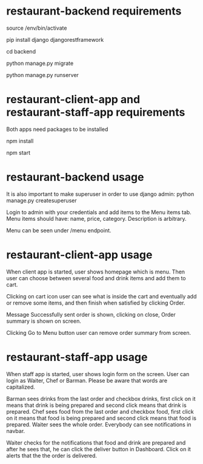 # restaurant-backend requirements

source /env/bin/activate 

pip install django djangorestframework

cd backend

python manage.py migrate

python manage.py runserver


# restaurant-client-app and restaurant-staff-app requirements

Both apps need packages to be installed

npm install

npm start

# restaurant-backend usage

It is also important to make superuser in order to use django admin:
python manage.py createsuperuser

Login to admin with your credentials and add items to the Menu items tab. Menu items should have: name, price, category. Description is arbitrary.

Menu can be seen under /menu endpoint.

# restaurant-client-app usage

When client app is started, user shows homepage which is menu. Then user can choose between several food and drink items and add them to cart.

Clicking on cart icon user can see what is inside the cart and eventually add or remove some items, and then finish when satisfied by clicking Order.

Message Successfully sent order is shown, clicking on close, Order summary is shown on screen. 

Clicking Go to Menu button user can remove order summary from screen.

# restaurant-staff-app usage

When staff app is started, user shows login form on the screen. User can login as Waiter, Chef or Barman. Please be aware that words are capitalized.

Barman sees drinks from the last order and checkbox drinks, first click on it means that drink is being prepared and second click means that drink is prepared.
Chef sees food from the last order and checkbox food, first click on it means that food is being prepared and second click means that food is prepared.
Waiter sees the whole order. Everybody can see notifications in navbar. 

Waiter checks for the notifications that food and drink are prepared and after he sees that, he can click the deliver button in Dashboard. 
Click on it alerts that the the order is delivered.





